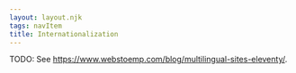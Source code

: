 ```yaml
---
layout: layout.njk
tags: navItem
title: Internationalization
---
```


TODO: See https://www.webstoemp.com/blog/multilingual-sites-eleventy/.

